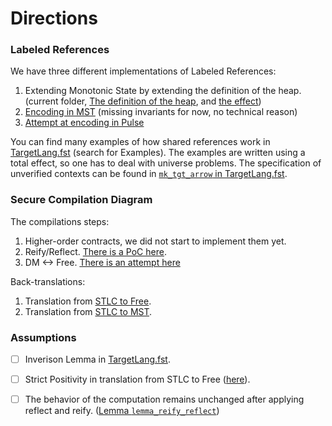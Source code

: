 # Directions

### Labeled References

We have three different implementations of Labeled References:
1. Extending Monotonic State by extending the definition of the heap. (current folder, [The definition of the heap](./Labeled.Monotonic.Heap.fsti), and [the effect](./Labeled.MST.fst))
2. [Encoding in MST](./experiments/LabelsInST.fst) (missing invariants for now, no technical reason)
3. [Attempt at encoding in Pulse](./experiments/shared_in_pulse/SharedInPulse.fst)

You can find many examples of how shared references work in [TargetLang.fst](./TargetLang.fst) (search for Examples).
The examples are written using a total effect, so one has to deal with universe problems.
The specification of unverified contexts can be found in [`mk_tgt_arrow` in TargetLang.fst](./TargetLang.fst).

### Secure Compilation Diagram

The compilations steps:
1. Higher-order contracts, we did not start to implement them yet.
2. Reify/Reflect. [There is a PoC here](./experiments/mst_reifyreflect/MSTReifyReflect.fst).
3. DM <-> Free. [There is an attempt here](./experiments/mst_handleaway/FreeParam.fst)

Back-translations:
1. Translation from [STLC to Free](./Translation2.fst).
2. Translation from [STLC to MST](./Translation.fst).

### Assumptions

- [ ] Inverison Lemma in [TargetLang.fst](./TargetLang.fst).
- [ ] Strict Positivity in translation from STLC to Free ([here](./Translation2.fst)). 
- [ ] The behavior of the computation remains unchanged after applying reflect and reify. ([Lemma `lemma_reify_reflect`](./experiments/mst_reifyreflect/MSTReifyReflect.fst))


